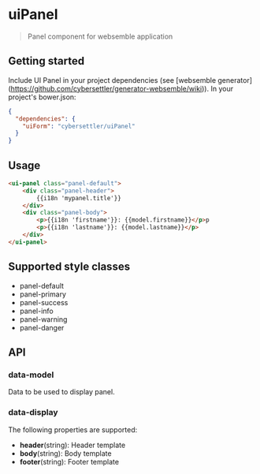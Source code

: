 # uiPanel

> Panel component for websemble application

## Getting started

Include UI Panel in your project dependencies
(see [websemble generator]
  (https://github.com/cybersettler/generator-websemble/wiki)).
In your project's bower.json:

```json
{
  "dependencies": {
    "uiForm": "cybersettler/uiPanel"
  }
}
```
## Usage

```html
<ui-panel class="panel-default">
    <div class="panel-header">
        {{i18n 'mypanel.title'}}
    </div>
    <div class="panel-body">
        <p>{{i18n 'firstname'}}: {{model.firstname}}</p>p
        <p>{{i18n 'lastname'}}: {{model.lastname}}</p>
    </div>
</ui-panel>
```

## Supported style classes

* panel-default
* panel-primary
* panel-success
* panel-info
* panel-warning
* panel-danger

## API

### data-model

Data to be used to display panel.

### data-display

The following properties are supported:

* __header__(string): Header template
* __body__(string): Body template
* __footer__(string): Footer template
